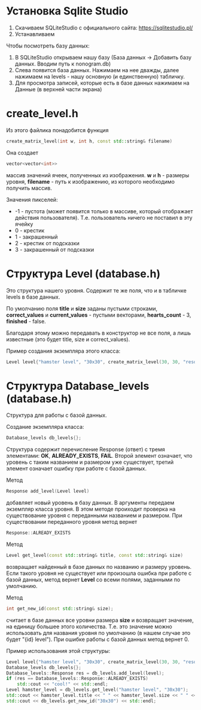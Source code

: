 # Установка Sqlite Studio

1. Скачиваем SQLiteStudio с официального сайта: <https://sqlitestudio.pl/>
2. Устанавливаем

Чтобы посмотреть базу данных:
1. В SQLiteStudio открываем нашу базу (База данных -> Добавить базу данных. Вводим путь к nonogram.db)
2. Слева появится база данных. Нажимаем на нее дважды, далее нажимаем на levels - нашу основную (и единственную) табличку.
3. Для просмотра записей, которые есть в базе данных нажимаем на Данные (в верхней части экрана)


# create_level.h

Из этого файлика понадобится функция

```c++
create_matrix_level(int w, int h, const std::string& filename)
```

Она создает 
```c++ 
vector<vector<int>>
```
массив значений ячеек, полученных из изображения. **w** и **h** - размеры уровня, **filename** - путь к изображению, из которого необходимо получить массив.

Значения пикселей:
- -1 - пустота (может появится только в массиве, который отображает действия пользователя). Т.е. пользователь ничего не поставил в эту ячейку
- 0 - крестик
- 1 - закрашенный
- 2 - крестик от подсказки
- 3 - закрашенный от подсказки


# Структура Level (database.h)

Это структура нашего уровня. Содержит те же поля, что и в табличке levels в базе данных.

По умолчанию поля **title** и **size** заданы пустыми строками, **correct_values** и **current_values** - пустыми векторами, **hearts_count** - 3, **finished** - false.

Благодаря этому можно передавать в конструктор не все поля, а лишь известные (это будет title, size и correct_values).

Пример создания экземпляра этого класса:

```c++
Level level{"hamster level", "30x30", create_matrix_level(30, 30, "resources/hamster.jpg")};
```


# Структура Database_levels (database.h)
Структура для работы с базой данных.

Создание экземпляра класса:
```c++
Database_levels db_levels{};
```

Структура содержит перечисление Response (ответ) с тремя элементами: **OK**, **ALREADY_EXISTS**, **FAIL**. Второй элемент означает, что уровень с таким названием и размером уже существует, третий элемент означает ошибку при работе с базой данных.

Метод
```c++
Response add_level(Level level)
```
добавляет новый уровень в базу данных. В аргументы передаем экземпляр класса уровня. В этом методе проиходит проверка на существование уровня с переданными названием и размером. При существовании переданного уровня метод вернет
```c++
Response::ALREADY_EXISTS
```

Метод
```c++
Level get_level(const std::string& title, const std::string& size)
```
возвращает найденный в базе данных по названию и размеру уровень. 
Если такого уровня не существует или произошла ошибка при работе с базой данных, метод вернет **Level** со всеми полями, заданными по умолчанию.

Метод
```c++
int get_new_id(const std::string& size);
```
считает в базе данных все уровни размера **size** и возвращает значение, на единицу большее этого количества. Т.е. это значение можно использовать для названия уровня по умолчанию (в нашем случае это будет "{id} level"). При ошибке работы с базой данных метод вернет 0.

Пример использования этой структуры:

```c++
Level level{"hamster level", "30x30", create_matrix_level(30, 30, "resources/hamster.jpg")};
Database_levels db_levels{};
Database_levels::Response res = db_levels.add_level(level);
if (res == Database_levels::Response::ALREADY_EXISTS)
    std::cout << "cool!" << std::endl;
Level hamster_level = db_levels.get_level("hamster level", "30x30");
std::cout << hamster_level.title << " " << hamster_level.size << " " << hamster_level.hearts_count << " " << hamster_level.finished << std::endl;
std::cout << db_levels.get_new_id("30x30") << std::endl;
```